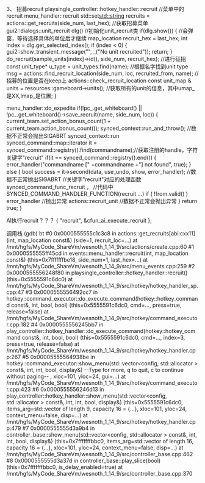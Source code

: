 3、 招募recruit
playsingle_controller::hotkey_handler::recruit //菜单中的recruit
    menu_handler::recruit
        std::set<std::string> recruits = actions::get_recruits(side_num, last_hex); //获取招募菜单
        gui2::dialogs::unit_recruit dlg() //初始化unit_recruit类
        if(dlg.show()) { //会弹窗，等待选择具体的单位后才继续
            map_location recruit_hex = last_hex;
            int index = dlg.get_selected_index();
            if (index < 0) {
                gui2::show_transient_message("", _("No unit recruited"));
                return;
            }
            do_recruit(sample_units[index]->id(), side_num, recruit_hex); //进行征招
                const unit_type* u_type = unit_types.find(name); //根据名字找到unit type
                msg = actions::find_recruit_location(side_num, loc, recruited_from, name);  //招募的位置是否在keep上
                    actions::check_recruit_location
                        const unit_map & units = resources::gameboard->units();   //获取所有的unit的信息，其中umap_是XX,lmap_是位置;
        }

menu_handler::do_expedite
    if(!pc_.get_whiteboard() || !pc_.get_whiteboard()->save_recruit(name, side_num, loc)) {
		current_team.set_action_bonus_count(1 + current_team.action_bonus_count());
		synced_context::run_and_throw(); //数据不正常会抛出SIGABRT
            synced_context::run
                synced_command::map::iterator it = synced_command::registry().find(commandname);//获取注册的handle，字符关键字"recruit"
                if(it == synced_command::registry().end()) {
                    error_handler("commandname [" +commandname +"] not found", true);
                }
                else {
                    bool success = it->second(data, use_undo, show, error_handler); //数据不正常抛出SIGABRT
                    //关键字"recruit"对应的处理函数 synced_command_func_recruit ，
                    //代码中 SYNCED_COMMAND_HANDLER_FUNCTION(recruit ...)
                        if ( !from.valid() )
                            error_handler //抛出异常
                        actions::recruit_unit //数据不正常会抛出异常
                }
		return true;
	}

AI执行recruit？？？
{ "recruit", &cfun_ai_execute_recruit },

调用栈
(gdb) bt
#0  0x0000555555c1c3c8 in actions::get_recruits[abi:cxx11](int, map_location const&) (side=1, recruit_loc=...)
    at /mnt/hgfs/MyCode_ShareVm/wesnoth_1_14_9/src/actions/create.cpp:60
#1  0x0000555555ff45cd in events::menu_handler::recruit(int, map_location const&) (this=0x7fffffffbe18, side_num=1, last_hex=...)
    at /mnt/hgfs/MyCode_ShareVm/wesnoth_1_14_9/src/menu_events.cpp:259
#2  0x0000555556248f80 in playsingle_controller::hotkey_handler::recruit()
    (this=0x5555591c6dc0)
    at /mnt/hgfs/MyCode_ShareVm/wesnoth_1_14_9/src/hotkey/hotkey_handler_sp.cpp:47
#3  0x0000555556492cc7 in hotkey::command_executor::do_execute_command(hotkey::hotkey_command const&, int, bool, bool)
    (this=0x5555591c6dc0, cmd=..., press=true, release=false)
    at /mnt/hgfs/MyCode_ShareVm/wesnoth_1_14_9/src/hotkey/command_executor.cpp:182
#4  0x0000555556245bb7 in play_controller::hotkey_handler::do_execute_command(hotkey::hotkey_command const&, int, bool, bool)
    (this=0x5555591c6dc0, cmd=..., index=3, press=true, release=false)
    at /mnt/hgfs/MyCode_ShareVm/wesnoth_1_14_9/src/hotkey/hotkey_handler.cpp:267
#5  0x00005555564938be in hotkey::command_executor::show_menu(std::vector<config, std::allocator<config> > const&, int, int, bool, display&)
--Type <RET> for more, q to quit, c to continue without paging--
, xloc=101, yloc=24, gui=...) at /mnt/hgfs/MyCode_ShareVm/wesnoth_1_14_9/src/hotkey/command_executor.cpp:423
#6  0x0000555556246d13 in play_controller::hotkey_handler::show_menu(std::vector<config, std::allocator<config> > const&, int, int, bool, display&)
    (this=0x5555591c6dc0, items_arg=std::vector of length 9, capacity 16 = {...}, xloc=101, yloc=24, context_menu=false, disp=...)
    at /mnt/hgfs/MyCode_ShareVm/wesnoth_1_14_9/src/hotkey/hotkey_handler.cpp:479
#7  0x0000555555d3a9b4 in controller_base::show_menu(std::vector<config, std::allocator<config> > const&, int, int, bool, display&)
    (this=0x7fffffffbbc0, items_arg=std::vector of length 16, capacity 16 = {...}, xloc=101, yloc=24, context_menu=false, disp=...)
    at /mnt/hgfs/MyCode_ShareVm/wesnoth_1_14_9/src/controller_base.cpp:462
#8  0x0000555555d3a37d in controller_base::play_slice(bool) (this=0x7fffffffbbc0, is_delay_enabled=true)
    at /mnt/hgfs/MyCode_ShareVm/wesnoth_1_14_9/src/controller_base.cpp:370